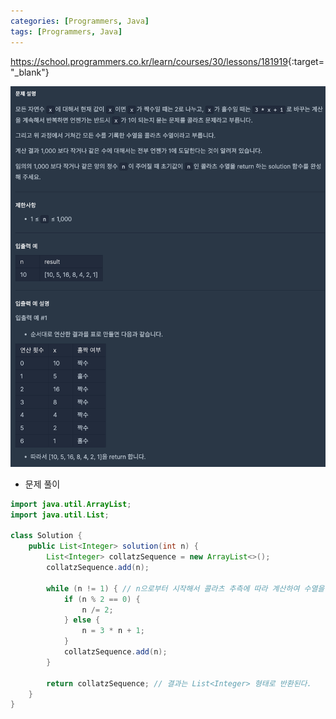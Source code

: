 ```yaml
---
categories: [Programmers, Java]
tags: [Programmers, Java] 
---
```


<https://school.programmers.co.kr/learn/courses/30/lessons/181919>{:target="_blank"}

![문제](/assets/img/programmers/java/%EC%BD%9C%EB%9D%BC%EC%B8%A0_%EC%88%98%EC%97%B4_%EB%A7%8C%EB%93%A4%EA%B8%B0.png)

- 문제 풀이

```java
import java.util.ArrayList;
import java.util.List;

class Solution {
    public List<Integer> solution(int n) {
        List<Integer> collatzSequence = new ArrayList<>();
        collatzSequence.add(n);

        while (n != 1) { // n으로부터 시작해서 콜라츠 추측에 따라 계산하여 수열을 만들어낸다.
            if (n % 2 == 0) {
                n /= 2;
            } else {
                n = 3 * n + 1;
            }
            collatzSequence.add(n);
        }

        return collatzSequence; // 결과는 List<Integer> 형태로 반환된다.
    }
}
```